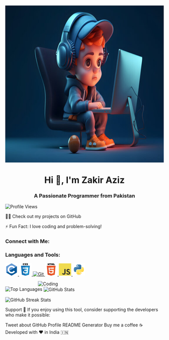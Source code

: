 <img align="center" width="100%" height="500px" src="https://github.com/zakiraziz/zakiraziz/blob/main/360_F_590453560_ugMuPncnGYB6XnJqmC8xiPQx4eg3jmMD.jpg" alt="Banner Image" /> <h1 align="center">Hi 👋, I'm Zakir Aziz</h1> <h3 align="center">A Passionate Programmer from Pakistan</h3> <p align="left"> <img src="https://komarev.com/ghpvc/?username=zakiraziz&label=Profile%20views&color=0e75b6&style=flat" alt="Profile Views" /> </p>
👨‍💻 Check out my projects on GitHub

⚡ Fun Fact: I love coding and problem-solving!

<h3 align="left">Connect with Me:</h3> <p align="left"> <!-- Add your social media links here --> </p> <h3 align="left">Languages and Tools:</h3> <p align="left"> <a href="https://www.cprogramming.com/" target="_blank" rel="noreferrer"> <img src="https://raw.githubusercontent.com/devicons/devicon/master/icons/c/c-original.svg" alt="C" width="40" height="40"/> </a> <a href="https://www.w3schools.com/css/" target="_blank" rel="noreferrer"> <img src="https://raw.githubusercontent.com/devicons/devicon/master/icons/css3/css3-original-wordmark.svg" alt="CSS3" width="40" height="40"/> </a> <a href="https://git-scm.com/" target="_blank" rel="noreferrer"> <img src="https://www.vectorlogo.zone/logos/git-scm/git-scm-icon.svg" alt="Git" width="40" height="40"/> </a> <a href="https://www.w3.org/html/" target="_blank" rel="noreferrer"> <img src="https://raw.githubusercontent.com/devicons/devicon/master/icons/html5/html5-original-wordmark.svg" alt="HTML5" width="40" height="40"/> </a> <a href="https://developer.mozilla.org/en-US/docs/Web/JavaScript" target="_blank" rel="noreferrer"> <img src="https://raw.githubusercontent.com/devicons/devicon/master/icons/javascript/javascript-original.svg" alt="JavaScript" width="40" height="40"/> </a> <a href="https://www.python.org" target="_blank" rel="noreferrer"> <img src="https://raw.githubusercontent.com/devicons/devicon/master/icons/python/python-original.svg" alt="Python" width="40" height="40"/> </a> </p> <img align="right" alt="Coding" width="400" src="https://images.squarespace-cdn.com/content/v1/5769fc401b631bab1addb2ab/1541580611624-TE64QGKRJG8SWAIUS7NS/ke17ZwdGBToddI8pDm48kPoswlzjSVMM-SxOp7CV59BZw-zPPgdn4jUwVcJE1ZvWQUxwkmyExglNqGp0IvTJZamWLI2zvYWH8K3-s_4yszcp2ryTI0HqTOaaUohrI8PI6FXy8c9PWtBlqAVlUS5izpdcIXDZqDYvprRqZ29Pw0o/coding-freak.gif" /> <p><img align="left" src="https://github-readme-stats.vercel.app/api/top-langs?username=zakiraziz&show_icons=true&locale=en&layout=compact" alt="Top Languages" /></p> <p>&nbsp;<img align="center" src="https://github-readme-stats.vercel.app/api?username=zakiraziz&show_icons=true&locale=en" alt="GitHub Stats" /></p> <p><img align="center" src="https://github-readme-streak-stats.herokuapp.com/?user=zakiraziz&" alt="GitHub Streak Stats" /></p>
Support 🙏
If you enjoy using this tool, consider supporting the developers who make it possible:

Tweet about GitHub Profile README Generator
Buy me a coffee ☕
Developed with ❤️ in India 🇮🇳
